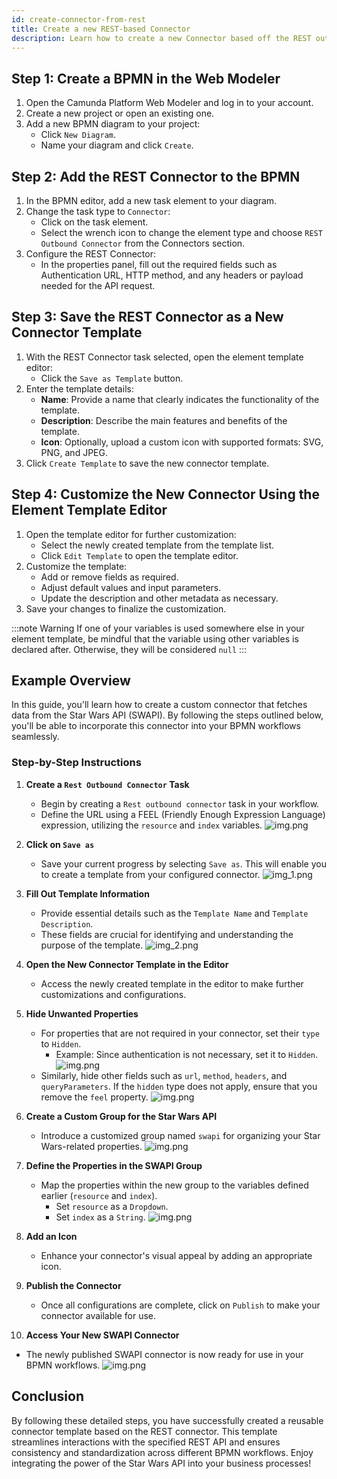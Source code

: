 ```yaml
---
id: create-connector-from-rest
title: Create a new REST-based Connector
description: Learn how to create a new Connector based off the REST outbound Connector.
---
```


## Step 1: Create a BPMN in the Web Modeler

1. Open the Camunda Platform Web Modeler and log in to your account.
2. Create a new project or open an existing one.
3. Add a new BPMN diagram to your project:
   - Click `New Diagram`.
   - Name your diagram and click `Create`.

## Step 2: Add the REST Connector to the BPMN

1. In the BPMN editor, add a new task element to your diagram.
2. Change the task type to `Connector`:
   - Click on the task element.
   - Select the wrench icon to change the element type and choose `REST Outbound Connector` from the Connectors section.
3. Configure the REST Connector:
   - In the properties panel, fill out the required fields such as Authentication URL, HTTP method, and any headers or payload needed for the API request.

## Step 3: Save the REST Connector as a New Connector Template

1. With the REST Connector task selected, open the element template editor:
   - Click the `Save as Template` button.
2. Enter the template details:
   - **Name**: Provide a name that clearly indicates the functionality of the template.
   - **Description**: Describe the main features and benefits of the template.
   - **Icon**: Optionally, upload a custom icon with supported formats: SVG, PNG, and JPEG.
3. Click `Create Template` to save the new connector template.

## Step 4: Customize the New Connector Using the Element Template Editor

1. Open the template editor for further customization:
   - Select the newly created template from the template list.
   - Click `Edit Template` to open the template editor.
2. Customize the template:
   - Add or remove fields as required.
   - Adjust default values and input parameters.
   - Update the description and other metadata as necessary.
3. Save your changes to finalize the customization.

:::note Warning
If one of your variables is used somewhere else in your element template, be mindful that the variable using other variables is declared after.
Otherwise, they will be considered `null`
:::

## Example Overview

In this guide, you'll learn how to create a custom connector that fetches data from the Star Wars API (SWAPI). By following the steps outlined below, you'll be able to incorporate this connector into your BPMN workflows seamlessly.

### Step-by-Step Instructions

1. **Create a `Rest Outbound Connector` Task**

   - Begin by creating a `Rest outbound connector` task in your workflow.
   - Define the URL using a FEEL (Friendly Enough Expression Language) expression, utilizing the `resource` and `index` variables.
     ![img.png](./img/custom-rest-connector.png)

2. **Click on `Save as`**

   - Save your current progress by selecting `Save as`. This will enable you to create a template from your configured connector.
     ![img_1.png](./img/custom-save-as.png)

3. **Fill Out Template Information**

   - Provide essential details such as the `Template Name` and `Template Description`.
   - These fields are crucial for identifying and understanding the purpose of the template.
     ![img_2.png](./img/custom-save-as-template.png)

4. **Open the New Connector Template in the Editor**

   - Access the newly created template in the editor to make further customizations and configurations.

5. **Hide Unwanted Properties**

   - For properties that are not required in your connector, set their `type` to `Hidden`.
     - Example: Since authentication is not necessary, set it to `Hidden`.
       ![img.png](./img/custom-hide-authentication.png)
   - Similarly, hide other fields such as `url`, `method`, `headers`, and `queryParameters`. If the `hidden` type does not apply, ensure that you remove the `feel` property.
     ![img.png](./img/custom-hide-properties.png)

6. **Create a Custom Group for the Star Wars API**

   - Introduce a customized group named `swapi` for organizing your Star Wars-related properties.
     ![img.png](./img/custom-create-new-group.png)

7. **Define the Properties in the SWAPI Group**

   - Map the properties within the new group to the variables defined earlier (`resource` and `index`).
     - Set `resource` as a `Dropdown`.
     - Set `index` as a `String`.
       ![img.png](./img/custom-add-new-properties.png)

8. **Add an Icon**

   - Enhance your connector's visual appeal by adding an appropriate icon.

9. **Publish the Connector**

   - Once all configurations are complete, click on `Publish` to make your connector available for use.

10. **Access Your New SWAPI Connector**

- The newly published SWAPI connector is now ready for use in your BPMN workflows.
  ![img.png](./img/custom-swapi-connector.png)

## Conclusion

By following these detailed steps, you have successfully created a reusable connector template based on the REST connector. This template streamlines interactions with the specified REST API and ensures consistency and standardization across different BPMN workflows. Enjoy integrating the power of the Star Wars API into your business processes!
